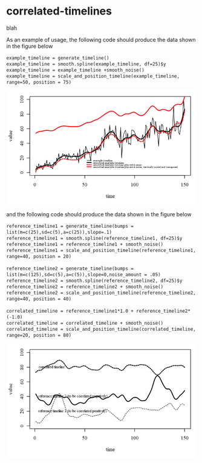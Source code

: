 # correlated-timelines
blah


As an example of usage, the following code should produce the data shown in the figure below

    example_timeline = generate_timeline()
    example_timeline = smooth.spline(example_timeline, df=25)$y
    example_timeline = example_timeline +smooth_noise()
    example_timeline = scale_and_position_timeline(example_timeline, range=50, position = 75)

![fig1](/github_code_and_examples1.png)

and the following code should produce the data shown in the figure below

    reference_timeline1 = generate_timeline(bumps = list(m=c(25),sd=c(5),a=c(25)),slope=.1)
    reference_timeline1 = smooth.spline(reference_timeline1, df=25)$y
    reference_timeline1 = reference_timeline1 + smooth_noise()
    reference_timeline1 = scale_and_position_timeline(reference_timeline1, range=40, position = 20)

    reference_timeline2 = generate_timeline(bumps = list(m=c(125),sd=c(5),a=c(5)),slope=0,noise_amount = .05)
    reference_timeline2 = smooth.spline(reference_timeline2, df=25)$y
    reference_timeline2 = reference_timeline2 + smooth_noise()
    reference_timeline2 = scale_and_position_timeline(reference_timeline2, range=40, position = 40)

    correlated_timeline = reference_timeline1*1.0 + reference_timeline2*(-1.0)
    correlated_timeline = correlated_timeline + smooth_noise()
    correlated_timeline = scale_and_position_timeline(correlated_timeline, range=20, position = 80)

![fig1](/github_code_and_examples2.png)

